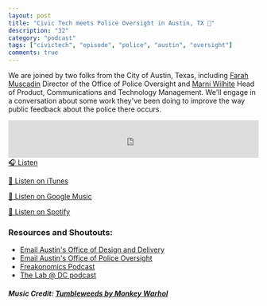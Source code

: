 ```yaml
---
layout: post
title: "Civic Tech meets Police Oversight in Austin, TX 📱󠁵󠁳󠁴󠁸󠁿"
description: "32"
category: "podcast"
tags: ["civictech", "episode", "police", "austin", "oversight"]
comments: true
---
```


We are joined by two folks from the City of Austin, Texas, including [Farah Muscadin](https://www.linkedin.com/in/farahmuscadin/) Director of the Office of Police Oversight and [Marni Wilhite](https://www.linkedin.com/in/marniwilhite/) Head of Product, Communications and Technology Management. We'll engage in a conversation about some work they've been doing to improve the way public feedback about the police there occurs. 

<iframe width="100%" height="75" scrolling="no" frameborder="no" allow="autoplay" src="https://w.soundcloud.com/player/?url=https%3A//api.soundcloud.com/tracks/652810958%3Fsecret_token%3Ds-IPuKp&color=%23ff5500&auto_play=false&hide_related=false&show_comments=true&show_user=true&show_reposts=false&show_teaser=true&visual=true"></iframe>
<a href="https://soundcloud.com/user-227289754/civic-tech-meets-police-oversight-in-austin-tx/" target="_blank">🎧 Listen</a>

[📱 Listen on iTunes](https://itunes.apple.com/us/podcast/civic-tech-chat/id1350640468?mt=2)

[📱 Listen on Google Music](https://play.google.com/music/listen?u=0#/ps/I2inksjzzzmbxhg5wbojr624doa)

[📱 Listen on Spotify](https://open.spotify.com/show/1kbwPAi4thGOU43xFkehgT)

### Resources and Shoutouts:
- [Email Austin's Office of Design and Delivery](mailto:odd@austintexas.gov)
- [Email Austin's Office of Police Oversight](mailto:policeoversight@austintexas.gov)
- [Freakonomics Podcast](http://freakonomics.com/archive/)
- [The Lab @ DC podcast](https://thelab.dc.gov/)

##### Music Credit: [Tumbleweeds by Monkey Warhol](http://freemusicarchive.org/music/Monkey_Warhol/Lonely_Hearts_Challenge/Monkey_Warhol_-_Tumbleweeds)